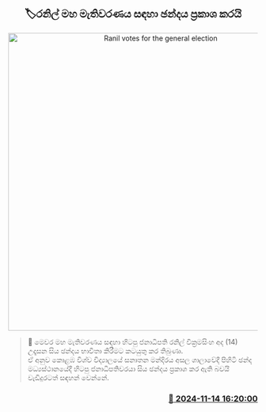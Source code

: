<p align='center'><b><h2 align='center' title='Ranil votes for the general election'>🏷රනිල් මහ මැතිවරණය සඳහා ඡන්දය ප්‍රකාශ කරයි</h2></b></p>
<p align='center'><img src='https://helakuru.sgp1.cdn.digitaloceanspaces.com/esana/images/lib/ranil-parliment-election-tt.jpg' width='600' alt='Ranil votes for the general election'></p>

>📝 මෙවර මහ මැතිවරණය සඳහා හිටපු ජනාධිපති රනිල් වික්‍රමසිංහ අද (14) උදෑසන සිය ඡන්දය භාවිතා කිරීමට කටයුතු කර තිබුණා.<br>ඒ අනුව කොළඹ විශ්ව විද්‍යාලයේ සනාතන මන්දිරය අසල ශාලාවේදී පිහිටි ඡන්ද මධ්‍යස්ථානයේදී හිටපු ජනාධිපතිවරයා සිය ඡන්දය ප්‍රකාශ කර ඇති බවයි වැඩිදුරටත් සඳහන් වෙන්නේ.<br>

<h3 align='right'><a href='https://www.helakuru.lk/esana/p/105038/'>📅 2024-11-14 16:20:00</a></h3>

